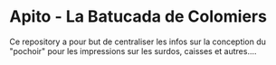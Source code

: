 # Apito - La Batucada de Colomiers

Ce repository a pour but de centraliser les infos sur la conception du "pochoir" pour les impressions sur les surdos, caisses et autres....
